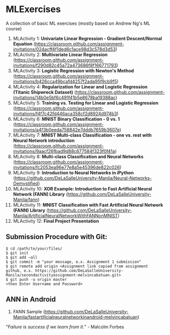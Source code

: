# MLExercises

A collection of basic ML exercises (mostly based on Andrew Ng's ML course)

1. MLActivity 1: **Univariate Linear Regression - Gradient Descent/Normal Equation** (https://classroom.github.com/assignment-invitations/024acff4f1ded6c1ace98d3c578d3d53)
2. MLActivity 2: **Multivariate Linear Regression** (https://classroom.github.com/assignment-invitations/f290d82c45a72a473686f8f166771793)
3. MLActivity 3: **Logistic Regression with Newton's Method** (https://classroom.github.com/assignment-invitations/b426cca49bcafd4257f2ada95f9cb9f5)
4. MLActivity 4: **Regularization for Linear and Logistic Regression (Titanic Shipwreck Dataset)** (https://classroom.github.com/assignment-invitations/14b0e5bf6c491f41b5e8678ba19388ac)
5. MLActivity 5: **Training vs. Testing for Linear and Logistic Regression** (https://classroom.github.com/assignment-invitations/f4f7c42fd446aca358cf2d8924d974b3) 
6. MLActivity 6: **MNIST Binary Classification - 0 vs. 1** (https://classroom.github.com/assignment-invitations/a4f3b0eeda758842e7dddb7659b3607e)
7. MLActivity 7: **MNIST Multi-class Classification - one vs. rest with Neural Network introduction** (https://classroom.github.com/assignment-invitations/9aacf26fbad9d88c677584f323f0f41a)
8. MLActivity 8: **Multi-class Classification and Neural Networks** (https://classroom.github.com/assignment-invitations/fc2053ea96e77e8a5e45396de822c026)
9. MLActivity 9: **Introduction to Neural Networks in iPython** (https://github.com/DeLaSalleUniversity-Manila/Neural-Networks-Demystified)
10. MLActivity 10: **XOR Example: Introduction to Fast Artificial Neural Network (FANN) Library** (https://github.com/DeLaSalleUniversity-Manila/fann)
11. MLActivity 11: **MNIST Classification with Fast Artificial Neural Network (FANN) Library** (https://github.com/DeLaSalleUniversity-Manila/ArtificialNeuralNetworkWithFANNonMNIST)
12. MLActivity 12: **Final Project Presentation**


## Submission Procedure with Git: 

```shell
$ cd /path/to/your/files/
$ git init
$ git add –all
$ git commit -m "your message, e.x. Assignment 1 submission"
$ git remote add origin <Assignment link copied from assignment github, e.x. https://github.com/DeLaSalleUniversity-Manila/secondactivityassignment-melvincabatuan.git>
$ git push -u origin master
<then Enter Username and Password>
```

## ANN in Android

1. FANN Sample (https://github.com/DeLaSalleUniversity-Manila/fastartificialneuralnetworkinandroid-melvincabatuan)



"*Failure is success if we learn from it.*" - Malcolm Forbes

